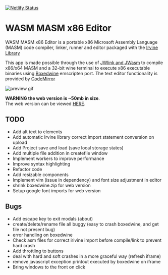 [![Netlify Status](https://api.netlify.com/api/v1/badges/0c76358f-a3f9-45c4-b16c-d4ad4017ad5c/deploy-status)](https://app.netlify.com/sites/wasm-masm-x86-editor/deploys)

# WASM MASM x86 Editor

WASM MASM x86 Editor is a portable x86 Microsoft Assembly Language (MASM) code compiler, linker, runner and editor packaged with the [Irvine Library](http://asmirvine.com/)

This app is made possible through the use of [JWlink and JWasm](https://github.com/JWasm) to compile x86/x64 MASM and a 32-bit wine terminal to execute x86 executable binaries using [Boxedwine](http://www.boxedwine.org/) emscripten port. The text editor functionality is provided by [CodeMirror](https://codemirror.net/)

![preview gif](https://i.imgur.com/qw5RLa1.gif)

**WARNING the web version is ~50mb in size**.  
The web version can be viewed [HERE](https://wasm-masm-x86-editor.netlify.app/).

## TODO

- Add alt text to elements
- Add automatic Irvine library correct import statement conversion on upload
- Add Project save and load (save local storage states)
- Add multiple file addition in createfile window
- Implement workers to improve performance
- Improve syntax highlighting
- Refactor code
- Add resizable components
- Implement vim (issue in dependency) and font size adjustment in editor
- shrink boxedwine.zip for web version
- Setup google font imports for web version

## Bugs

- Add escape key to exit modals (about)
- create/delete/rename file all buggy (easy to crash boxedwine, and get file not present bug)
- error handling on boxedwine
- Check asm files for correct irivine import before compile/link to prevent hard crash
- Add throttling to buttons
- deal with hard and soft crashes in a more graceful way (refresh iframe)
- remove javascript exception printout executed by boxedwine on iframe
- Bring windows to the front on click
